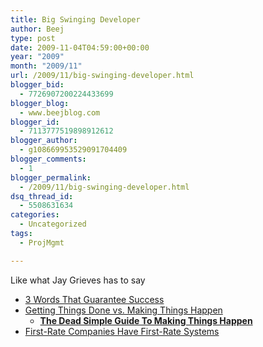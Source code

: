 ```yaml
---
title: Big Swinging Developer
author: Beej
type: post
date: 2009-11-04T04:59:00+00:00
year: "2009"
month: "2009/11"
url: /2009/11/big-swinging-developer.html
blogger_bid:
  - 7726907200224433699
blogger_blog:
  - www.beejblog.com
blogger_id:
  - 7113777519898912612
blogger_author:
  - g108669953529091704409
blogger_comments:
  - 1
blogger_permalink:
  - /2009/11/big-swinging-developer.html
dsq_thread_id:
  - 5508631634
categories:
  - Uncategorized
tags:
  - ProjMgmt

---
```

Like what Jay Grieves has to say

  * [3 Words That Guarantee Success](http://blog.bigswingingdeveloper.com/2009/09/3-words-that-guarantee-success.html) 
  * [Getting Things Done vs. Making Things Happen](http://blog.bigswingingdeveloper.com/2009/03/getting-things-done-vs-making-things-happen.html) 
      * [**The Dead Simple Guide To Making Things Happen**](http://blog.bigswingingdeveloper.com/2009/03/the-dead-simple-guide-to-making-things-happen.html)
  * [First-Rate Companies Have First-Rate Systems](http://blog.bigswingingdeveloper.com/2009/08/firstrate-companies-have-firstrate-systems.html)